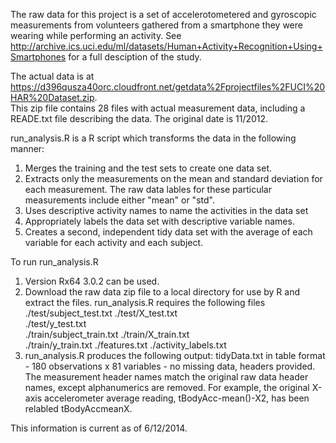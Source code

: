 The raw data for this project is a set of accelerotometered and gyroscopic measurements from 
volunteers gathered from a smartphone they were wearing while performing an activity.  See 
http://archive.ics.uci.edu/ml/datasets/Human+Activity+Recognition+Using+Smartphones 
for a full desciption of the study.

The actual data is at https://d396qusza40orc.cloudfront.net/getdata%2Fprojectfiles%2FUCI%20HAR%20Dataset.zip.  
This zip file contains 28 files with actual measurement data, including a READE.txt file 
describing the data. The original date is 11/2012.

run_analysis.R is a R script which transforms the data in the following manner:

1. Merges the training and the test sets to create one data set.
2. Extracts only the measurements on the mean and standard deviation for each measurement. 
   The raw data lables for these particular measurements include either "mean" or "std".
3. Uses descriptive activity names to name the activities in the data set
4. Appropriately labels the data set with descriptive variable names. 
5. Creates a second, independent tidy data set with the average of each variable for each activity and each subject.

To run run_analysis.R

1.  Version Rx64 3.0.2 can be used.
2.  Download the raw data zip file to a local directory for use by R and extract the files.
    run_analysis.R requires the following files 
    ./test/subject_test.txt 
    ./test/X_test.txt       
    ./test/y_test.txt      
    ./train/subject_train.txt
    ./train/X_train.txt       
    ./train/y_train.txt
    ./features.txt
    ./activity_labels.txt
3.  run_analysis.R produces the following output:
    tidyData.txt in table format - 180 observations x 81 variables - no missing data, headers provided.
    The measurement header names match the original raw data header names, except alphanumerics are removed.
    For example, the original X-axis accelerometer average reading, tBodyAcc-mean()-X2, has been relabled tBodyAccmeanX.  

This information is current as of 6/12/2014.
